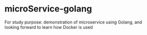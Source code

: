 # microService-golang

For study purpose:
demonstration of microservice using Golang, and looking forward to learn how Docker is used
